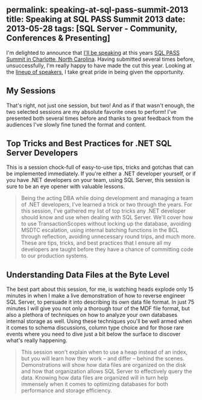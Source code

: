 permalink: speaking-at-sql-pass-summit-2013
title: Speaking at SQL PASS Summit 2013
date: 2013-05-28
tags: [SQL Server - Community, Conferences & Presenting]
---
I'm delighted to announce that [I'll be speaking](http://www.sqlpass.org/summit/2013/Sessions/SpeakerDetails.aspx?spid=245) at this years [SQL PASS Summit in Charlotte, North Carolina](http://www.sqlpass.org/summit/2013/). Having submitted several times before, unsuccessfully, I'm really happy to have made the cut this year. Looking at the [lineup of speakers](http://www.sqlpass.org/summit/2013/Sessions.aspx), I take great pride in being given the opportunity.

<!-- more -->

## My Sessions
That's right, not just one session, but two! And as if that wasn't enough, the two selected sessions are my absolute favorite ones to perform! I've presented both several times before and thanks to great feedback from the audiences I've slowly fine tuned the format and content.

## Top Tricks and Best Practices for .NET SQL Server Developers
This is a session chock-full of easy-to-use tips, tricks and gotchas that can be implemented immediately. If you're either a .NET developer yourself, or if you have .NET developers on your team, using SQL Server, this session is sure to be an eye opener with valuable lessons.

> Being the acting DBA while doing development and managing a team of .NET developers, I've learned a trick or two through the years. For this session, I've gathered my list of top tricks any .NET developer should know and use when dealing with SQL Server. We'll cover how to use TransactionScopes without locking up the database, avoiding MSDTC escalation, using internal batching functions in the BCL through reflection, avoiding unnecessary round trips, and much more. These are tips, tricks, and best practices that I ensure all my developers are taught before they have a chance of committing code to our production systems.

## Understanding Data Files at the Byte Level
The best part about this session, for me, is watching heads explode only 15 minutes in when I make a live demonstration of how to reverse engineer SQL Server, to persuade it into describing its own data file format. In just 75 minutes I will give you not only a thorough tour of the MDF file format, but also a plethora of techniques on how to analyze your own databases internal storage as well. Using these techniques you'll be well armed when it comes to schema discussions, column type choice and for those rare events where you need to dive just a bit below the surface to discover what's really happening.

> This session won't explain when to use a heap instead of an index, but you will learn how they work – and differ – behind the scenes. Demonstrations will show how data files are organized on the disk and how that organization allows SQL Server to effectively query the data. Knowing how data files are organized will in turn help immensely when it comes to optimizing databases for both performance and storage efficiency.
